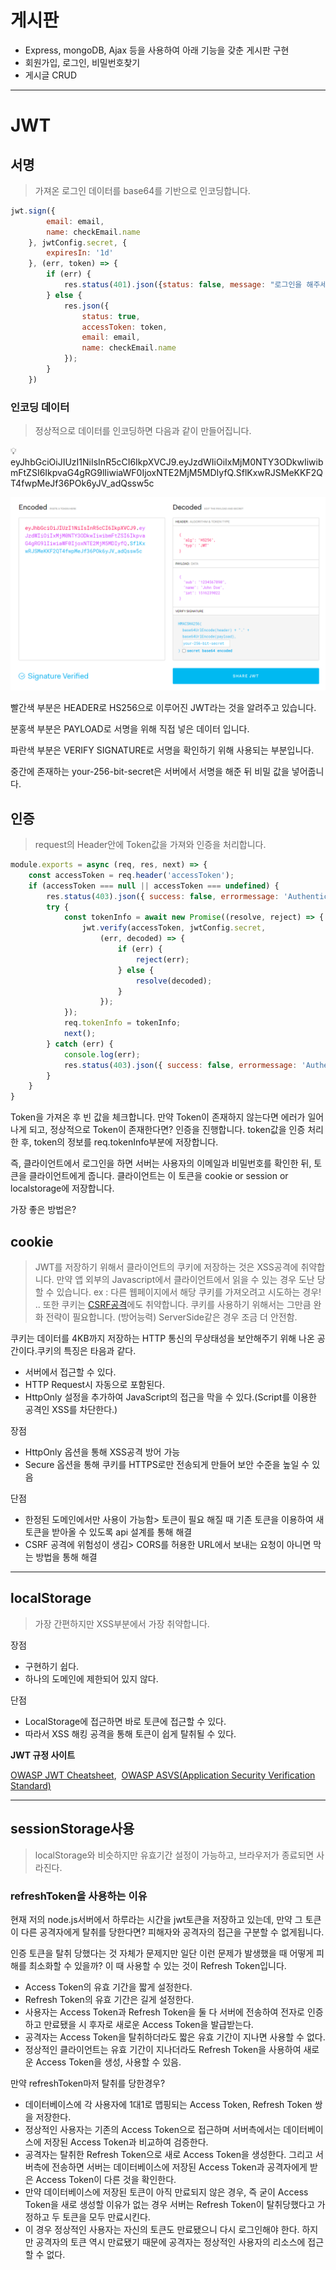 # 게시판
* Express, mongoDB, Ajax 등을 사용하여 아래 기능을 갖춘 게시판 구현
* 회원가입, 로그인, 비밀번호찾기
* 게시글 CRUD

---
# JWT

## 서명

> 가져온 로그인 데이터를 base64를 기반으로 인코딩합니다.
> 

```jsx
jwt.sign({
        email: email,
        name: checkEmail.name
    }, jwtConfig.secret, {
        expiresIn: '1d'
    }, (err, token) => {
        if (err) {
            res.status(401).json({status: false, message: "로그인을 해주세요."});
        } else {
            res.json({
                status: true,
                accessToken: token,
                email: email,
                name: checkEmail.name
            });
        }
    })
```

### 인코딩 데이터

> 정상적으로 데이터를 인코딩하면 다음과 같이 만들어집니다.
> 

<aside>
💡 eyJhbGciOiJIUzI1NiIsInR5cCI6IkpXVCJ9.eyJzdWIiOiIxMjM0NTY3ODkwIiwibmFtZSI6IkpvaG4gRG9lIiwiaWF0IjoxNTE2MjM5MDIyfQ.SflKxwRJSMeKKF2QT4fwpMeJf36POk6yJV_adQssw5c

</aside>

![Untitled](./Untitled.png)

빨간색 부분은 HEADER로 HS256으로 이루어진 JWT라는 것을 알려주고 있습니다.

분홍색 부분은 PAYLOAD로 서명을 위해 직접 넣은 데이터 입니다.

파란색 부분은 VERIFY SIGNATURE로 서명을 확인하기 위해 사용되는 부분입니다.

중간에 존재하는 your-256-bit-secret은 서버에서 서명을 해준 뒤 비밀 값을 넣어줍니다.

## 인증

> request의 Header안에 Token값을 가져와 인증을 처리합니다.
> 

```jsx
module.exports = async (req, res, next) => {
    const accessToken = req.header('accessToken');
    if (accessToken === null || accessToken === undefined) { 
        res.status(403).json({ success: false, errormessage: 'Authentication fail' });
        try {
            const tokenInfo = await new Promise((resolve, reject) => {
                jwt.verify(accessToken, jwtConfig.secret,
                    (err, decoded) => {
                        if (err) {
                            reject(err);
                        } else {
                            resolve(decoded);
                        }
                    });
            });
            req.tokenInfo = tokenInfo;
            next();
        } catch (err) {
            console.log(err);
            res.status(403).json({ success: false, errormessage: 'Authentication fail' });
        }
    }
}
```

Token을 가져온 후 빈 값을 체크합니다. 만약 Token이 존재하지 않는다면 에러가 일어나게 되고, 정상적으로 Token이 존재한다면? 인증을 진행합니다. token값을 인증 처리 한 후, token의 정보를 req.tokenInfo부분에 저장합니다.

즉, 클라이언트에서 로그인을 하면 서버는 사용자의 이메일과 비밀번호를 확인한 뒤, 토큰을 클라이언트에게 줍니다. 클라이언트는 이 토큰을 cookie or session or localstorage에 저장합니다.

가장 좋은 방법은?

 

## cookie

> JWT를 저장하기 위해서 클라이언트의 쿠키에 저장하는 것은 XSS공격에 취약합니다. 만약 앱 외부의 Javascript에서 클라이언트에서 읽을 수 있는 경우 도난 당할 수 있습니다. ex : 다른 웹페이지에서 해당 쿠키를 가져오려고 시도하는 경우! .. 또한 쿠키는 [CSRF공격](https://cheatsheetseries.owasp.org/cheatsheets/Cross-Site_Request_Forgery_Prevention_Cheat_Sheet.html)에도 취약합니다. 쿠키를 사용하기 위해서는 그만큼 완화 전략이 필요합니다. (방어능력) ServerSide같은 경우 조금 더 안전함.
> 

쿠키는 데이터를 4KB까지 저장하는 HTTP 통신의 무상태성을 보안해주기 위해 나온 공간이다.쿠키의 특징은 타음과 같다.

- 서버에서 접근할 수 있다.
- HTTP Request시 자동으로 포함된다.
- HttpOnly 설정을 추가하여 JavaScript의 접근을 막을 수 있다.(Script를 이용한 공격인 XSS를 차단한다.)

장점

- HttpOnly 옵션을 통해 XSS공격 방어 가능
- Secure 옵션을 통해 쿠키를 HTTPS로만 전송되게 만들어 보안 수준을 높일 수 있음

단점

- 한정된 도메인에서만 사용이 가능함> 토큰이 필요 해질 때 기존 토큰을 이용하여 새 토큰을 받아올 수 있도록 api 설계를 통해 해결
- CSRF 공격에 위험성이 생김> CORS를 허용한 URL에서 보내는 요청이 아니면 막는 방법을 통해 해결

---

## localStorage

> 가장 간편하지만 XSS부분에서 가장 취약합니다.
> 

장점

- 구현하기 쉽다.
- 하나의 도메인에 제한되어 있지 않다.

단점

- LocalStorage에 접근하면 바로 토큰에 접근할 수 있다.
- 따라서 XSS 해킹 공격을 통해 토큰이 쉽게 탈취될 수 있다.

**JWT 규정 사이트**

[OWASP JWT Cheatsheet](https://github.com/OWASP/CheatSheetSeries/blob/master/cheatsheets/JSON_Web_Token_for_Java_Cheat_Sheet.md),  [OWASP ASVS(Application Security Verification Standard)](https://github.com/OWASP/ASVS) 

---

## sessionStorage사용

> localStorage와 비슷하지만 유효기간 설정이 가능하고, 브라우저가 종료되면 사라진다.
> 

### refreshToken을 사용하는 이유

현재 저의 node.js서버에서 하루라는 시간을 jwt토큰을 저장하고 있는데, 만약 그 토큰이 다른 공격자에게 탈취를 당한다면? 피해자와 공격자의 접근을 구분할 수 없게됩니다.

인증 토큰을 탈취 당했다는 것 자체가 문제지만 일단 이런 문제가 발생했을 때 어떻게 피해를 최소화할 수 있을까? 이 때 사용할 수 있는 것이 Refresh Token입니다.

- Access Token의 유효 기간을 짧게 설정한다.
- Refresh Token의 유효 기간은 길게 설정한다.
- 사용자는 Access Token과 Refresh Token을 둘 다 서버에 전송하여 전자로 인증하고 만료됐을 시 후자로 새로운 Access Token을 발급받는다.
- 공격자는 Access Token을 탈취하더라도 짧은 유효 기간이 지나면 사용할 수 없다.
- 정상적인 클라이언트는 유효 기간이 지나더라도 Refresh Token을 사용하여 새로운 Access Token을 생성, 사용할 수 있음.

만약 refreshToken마저 탈취를 당한경우?

- 데이터베이스에 각 사용자에 1대1로 맵핑되는 Access Token, Refresh Token 쌍을 저장한다.
- 정상적인 사용자는 기존의 Access Token으로 접근하며 서버측에서는 데이터베이스에 저장된 Access Token과 비교하여 검증한다.
- 공격자는 탈취한 Refresh Token으로 새로 Access Token을 생성한다. 그리고 서버측에 전송하면 서버는 데이터베이스에 저장된 Access Token과 공격자에게 받은 Access Token이 다른 것을 확인한다.
- 만약 데이터베이스에 저장된 토큰이 아직 만료되지 않은 경우, 즉 굳이 Access Token을 새로 생성할 이유가 없는 경우 서버는 Refresh Token이 탈취당했다고 가정하고 두 토큰을 모두 만료시킨다.
- 이 경우 정상적인 사용자는 자신의 토큰도 만료됐으니 다시 로그인해야 한다. 하지만 공격자의 토큰 역시 만료됐기 때문에 공격자는 정상적인 사용자의 리소스에 접근할 수 없다.